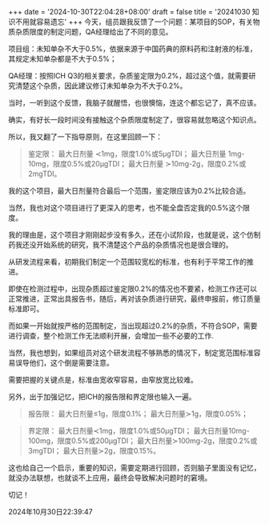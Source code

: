 +++
date = '2024-10-30T22:04:28+08:00'
draft = false
title = '20241030 知识不用就容易遗忘'
+++
今天，组员跟我反馈了一个问题：某项目的SOP，有关物质杂质限度的制定问题，QA经理给出了不同的意见。

项目组：未知单杂不大于0.5%，依据来源于中国药典的原料药和注射液的标准，其规定未知单杂都是不大于0.5%；

QA经理：按照ICH Q3的相关要求，杂质鉴定限为0.2%，超过这个值，就需要研究清楚这个杂质，因此建议修订未知单杂为不大于0.2%。

当时，一听到这个反馈，我脑子就醒悟，也很懊恼，连这个都忘记了，真不应该。

确实，有好长一段时间没有接触这个杂质限度制定了，很容易就忽略这个知识点。

所以，我又翻了一下指导原则，在这里回顾一下：
>鉴定限：
	最大日剂量 ≺1mg，限度1.0%或5μgTDI；
	最大日剂量 1mg-10mg，限度0.5%或20μgTDI；
	最大日剂量 ≻10mg-2g，限度0.2%或2mgTDI。

我的这个项目，最大日剂量符合最后一个范围，鉴定限应该为0.2%比较合适。

当然，我也对这个项目进行了更深入的思考，也不能全盘否定我的0.5%这个限度。

我的理由是，这个项目才刚刚起步没有多久，还在小试阶段，也就是说，这个仿制药我还没开始系统的研究，我不清楚这个产品的杂质情况也是很合理的。

从研发流程来看，初期我们制定一个范围较宽松的标准，也有利于平常工作的推进。

即使在检测过程中，出现杂质超过鉴定限0.2%的情况也不要紧，检测工作还可以正常推进，正常出具报告书，随后，再对该杂质进行研究，最终申报前，修订质量标准即可。

而如果一开始就按严格的范围制定，当出现超过0.2%的杂质，不符合SOP，需要进行调查，整个检测工作无法顺利开展，会增加一些不必要的工作.

当然，我也想到，如果组员对这个研发流程不够熟悉的情况下，制定宽范围标准容易误导他们，这个倒是需要注意。

需要把握的关键点是，标准由宽收窄容易，由窄放宽比较难。

另外，出于加强记忆，把ICH的报告限和界定限也输入一遍。

>报告限：
>	最大日剂量≤1g，限度0.1%；
	最大日剂量≻1g，限度0.05%；

>界定限：
	最大日剂量≺1mg，限度1.0%或50μgTDI；
	最大日剂量10mg-100mg，限度0.5%或200μgTDI；
	最大日剂量≻100mg-2g，限度0.2%或3mgTDI；
	最大日剂量≻2g，限度0.15%。

这也给自己一个启示，重要的知识，需要定期进行回顾，否则脑子里面没有记忆，就没办法联想，也就谈不上应用，最终会导致解决问题时的窘境。

切记！

2024年10月30日22:39:47